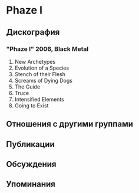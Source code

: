 # Phaze I



## Дискография

### "Phaze I" 2006, Black Metal

1.	 New Archetypes
2.	 Evolution of a Species
3.	 Stench of their Flesh
4.	 Screams of Dying Dogs
5.	 The Guide
6.	 Truce 
7.	 Intensified Elements
8.	 Going to Exist


## Отношения с другими группами


## Публикации


## Обсуждения


## Упоминания

